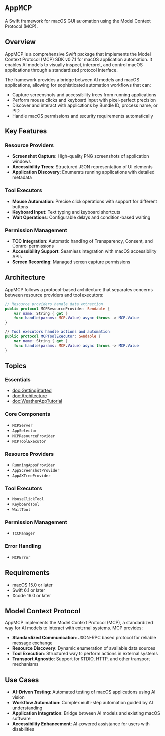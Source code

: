 # ``AppMCP``

A Swift framework for macOS GUI automation using the Model Context Protocol (MCP).

## Overview

AppMCP is a comprehensive Swift package that implements the Model Context Protocol (MCP) SDK v0.7.1 for macOS application automation. It enables AI models to visually inspect, interpret, and control macOS applications through a standardized protocol interface.

The framework provides a bridge between AI models and macOS applications, allowing for sophisticated automation workflows that can:
- Capture screenshots and accessibility trees from running applications
- Perform mouse clicks and keyboard input with pixel-perfect precision
- Discover and interact with applications by Bundle ID, process name, or PID
- Handle macOS permissions and security requirements automatically

## Key Features

### Resource Providers
- **Screenshot Capture**: High-quality PNG screenshots of application windows
- **Accessibility Trees**: Structured JSON representation of UI elements
- **Application Discovery**: Enumerate running applications with detailed metadata

### Tool Executors
- **Mouse Automation**: Precise click operations with support for different buttons
- **Keyboard Input**: Text typing and keyboard shortcuts
- **Wait Operations**: Configurable delays and condition-based waiting

### Permission Management
- **TCC Integration**: Automatic handling of Transparency, Consent, and Control permissions
- **Accessibility Support**: Seamless integration with macOS accessibility APIs
- **Screen Recording**: Managed screen capture permissions

## Architecture

AppMCP follows a protocol-based architecture that separates concerns between resource providers and tool executors:

```swift
// Resource providers handle data extraction
public protocol MCPResourceProvider: Sendable {
    var name: String { get }
    func handle(params: MCP.Value) async throws -> MCP.Value
}

// Tool executors handle actions and automation
public protocol MCPToolExecutor: Sendable {
    var name: String { get }
    func handle(params: MCP.Value) async throws -> MCP.Value
}
```

## Topics

### Essentials

- <doc:GettingStarted>
- <doc:Architecture>
- <doc:WeatherAppTutorial>

### Core Components

- ``MCPServer``
- ``AppSelector``
- ``MCPResourceProvider``
- ``MCPToolExecutor``

### Resource Providers

- ``RunningAppsProvider``
- ``AppScreenshotProvider``
- ``AppAXTreeProvider``

### Tool Executors

- ``MouseClickTool``
- ``KeyboardTool``
- ``WaitTool``

### Permission Management

- ``TCCManager``

### Error Handling

- ``MCPError``

## Requirements

- macOS 15.0 or later
- Swift 6.1 or later
- Xcode 16.0 or later

## Model Context Protocol

AppMCP implements the Model Context Protocol (MCP), a standardized way for AI models to interact with external systems. MCP provides:

- **Standardized Communication**: JSON-RPC based protocol for reliable message exchange
- **Resource Discovery**: Dynamic enumeration of available data sources
- **Tool Execution**: Structured way to perform actions in external systems
- **Transport Agnostic**: Support for STDIO, HTTP, and other transport mechanisms

## Use Cases

- **AI-Driven Testing**: Automated testing of macOS applications using AI vision
- **Workflow Automation**: Complex multi-step automation guided by AI understanding
- **Application Integration**: Bridge between AI models and existing macOS software
- **Accessibility Enhancement**: AI-powered assistance for users with disabilities